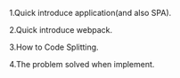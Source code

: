 1.Quick introduce application(and also SPA).

2.Quick introduce webpack.

3.How to Code Splitting.

4.The problem solved when implement.

